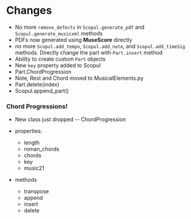 # Changes

- No more `remove_defects` in `Scopul.generate_pdf` and `Scopul.generate_musicxml` methods
- PDFs now generated using **MuseScore** directly
- no more `Scopul.add_tempo`, `Scopul.add_note`, and `Scopul.add_timeSig` methods. Directly change the part with `Part.insert` method
- Ability to create custom `Part` objects
- New `key` property added to Scopul
- Part.ChordProgression
- Note, Rest and Chord moved to MusicalElements.py
- Part.delete(index)
- Scopul.append_part()


### Chord Progressions!

- New class just dropped -- ChordProgression
- properties:
    - length
    - roman_chords
    - chords
    - key
    - music21

- methods
    - transpose
    - append
    - insert
    - delete

